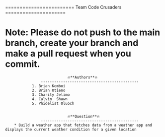 
======================== Team Code Crusaders =====================

# Note: Please do not push to the main branch, create your branch and make a pull request when you commit. 

                                🔥**Authors**🔥
                    --------------------------------------------
                1. Brian Kemboi
                2. Brian Otieno
                3. Charity Jelimo
                4. Calvin  Shawn
                5. Phidelist Oluoch


                                🔥**Question**🔥
                    --------------------------------------------
        * Build a weather app that fetches data from a weather app and displays the current weather condition for a given location  


